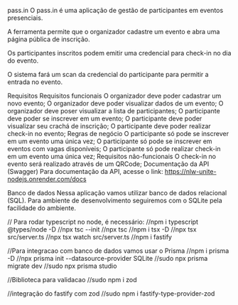 pass.in
O pass.in é uma aplicação de gestão de participantes em eventos presenciais.

A ferramenta permite que o organizador cadastre um evento e abra uma página pública de inscrição.

Os participantes inscritos podem emitir uma credencial para check-in no dia do evento.

O sistema fará um scan da credencial do participante para permitir a entrada no evento.

Requisitos
Requisitos funcionais
O organizador deve poder cadastrar um novo evento;
O organizador deve poder visualizar dados de um evento;
O organizador deve poser visualizar a lista de participantes;
O participante deve poder se inscrever em um evento;
O participante deve poder visualizar seu crachá de inscrição;
O participante deve poder realizar check-in no evento;
Regras de negócio
O participante só pode se inscrever em um evento uma única vez;
O participante só pode se inscrever em eventos com vagas disponíveis;
O participante só pode realizar check-in em um evento uma única vez;
Requisitos não-funcionais
O check-in no evento será realizado através de um QRCode;
Documentação da API (Swagger)
Para documentação da API, acesse o link: https://nlw-unite-nodejs.onrender.com/docs

Banco de dados
Nessa aplicação vamos utilizar banco de dados relacional (SQL). Para ambiente de desenvolvimento seguiremos com o SQLite pela facilidade do ambiente.

// Para rodar typescript no node, é necessário:
//npm i typescript @types/node -D
//npx tsc --init
//npx tsc
//npm i tsx -D
//npx tsx src/server.ts
//npx tsx watch src/server.ts
//npm i fastify

//Para integracao com banco de dados vamos usar o Prisma
//npm i prisma -D
//npx prisma init --datasource-provider SQLite
//sudo npx prisma migrate dev
//sudo npx prisma studio

//Biblioteca para validacao
//sudo npm i zod

//integração do fastify com zod
//sudo npm i fastify-type-provider-zod
